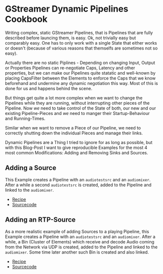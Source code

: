 # GStreamer Dynamic Pipelines Cookbook

Writing complex, static GStreamer Pipelines, that is Pipelines that are fully described before launcing them, is easy. 
Ok, not trivially easy but comparably easy. One has to only work with a single State that either works or doesn't 
(because of various reasons that themselfs are sometimes not so easy).

Actually there are no static Piplines - Depending on changing Input, Output or Properties Pipelines can re-negotiate 
Caps, Latency and other properties, but we can make our Pipelines quite statatic and well-known by placing CapsFilter 
between the Elements to enforce the Caps that we know beforehand and undermine any dynamic negotiation this way.
Most of this is done for us and happens behind the scene.

But things get quite a lot more complex when we want to change the Pipelines while they are running, without 
interrupting other pieces of the Pipeline. Now *we* need to take control of the State of both, our new and our existing 
Pipeline-Pieces and *we* need to manger their Startup-Behaviour and Running-Times.

Similar when we want to remove a Piece of our Pipeline, we need to correctly shutting down the individual Pieces and 
manage their links.

Dynamic Pipelines are a Thing I tried to ignore for as long as possible, but with this Blog-Post I want to give 
reproducible Examples for the most 4 most common Modifications: Adding and Removing Sinks and Sources.

## Adding a Source
This Example creates a Pipeline with an `audiotestsrc` and an `audiomixer`. After a while a second `audiotestsrc` is
created, added to the Pipeline and linked to the `audiomixer`.

 - [Recipe](01-add-source.md)
 - [Sourcecode](01-add-source.py)

## Adding an RTP-Source
As a more realistic example of adding Sources to a playing Pipeline, this Example creates a Pipeline with an
`audiotestsrc` and an `audiomixer`. After a while, a Bin (Cluster of Elements) which receive and decode Audio coming
from the Network via UDP is created, added to the Pipeline and linked to the `audiomixer`. Some time later another such
Bin is created and also linked.

 - [Recipe](02-add-network-source.md)
 - [Sourcecode](02-add-network-source.py)
